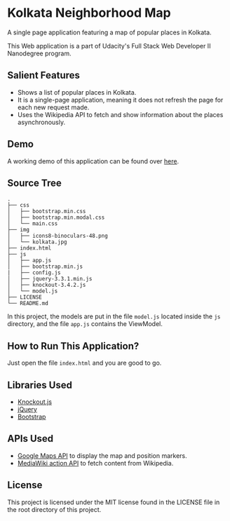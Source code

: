 # Kolkata Neighborhood Map
A single page application featuring a map of popular places in Kolkata.

This Web application is a part of Udacity's Full Stack Web Developer II Nanodegree program.

## Salient Features

- Shows a list of popular places in Kolkata.
- It is a single-page application, meaning it does not refresh the page for each new request made.
- Uses the Wikipedia API to fetch and show information about the places asynchronously.

## Demo

A working demo of this application can be found over [here](https://sdey96.github.io/Kolkata-Neighborhood-Map/).

## Source Tree

```
.
├── css
│   ├── bootstrap.min.css
│   ├── bootstrap.min.modal.css
│   └── main.css
├── img
│   ├── icons8-binoculars-48.png
│   └── kolkata.jpg
├── index.html
├── js
│   ├── app.js
│   ├── bootstrap.min.js
|   ├── config.js
│   ├── jquery-3.3.1.min.js
│   ├── knockout-3.4.2.js
│   └── model.js
├── LICENSE
└── README.md
```

In this project, the models are put in the file `model.js` located inside the `js` directory, and the file `app.js` contains the ViewModel.

## How to Run This Application?

Just open the file `index.html` and you are good to go.

## Libraries Used

- [Knockout.js](http://knockoutjs.com/)
- [jQuery](https://jquery.com/)
- [Bootstrap](https://getbootstrap.com/)

## APIs Used

- [Google Maps API](https://cloud.google.com/maps-platform/) to display the map and position markers.
- [MediaWiki action API](https://www.mediawiki.org/wiki/API:Main_page) to fetch content from Wikipedia.

## License

This project is licensed under the MIT license found in the LICENSE file in the root directory of this project.
